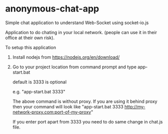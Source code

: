 # anonymous-chat-app
Simple chat application to understand Web-Socket using socket-io.js

Application to do chating in your local network. (people can use it in their office at their own risk).

To setup this application 

1. Install nodejs from https://nodejs.org/en/download/

2. Go to your project location from command prompt and type
    app-start.bat <port> <proxy>
    
    <port> default is 3333
    <proxy> is optional
    
    e.g.  "app-start.bat 3333"

    The above command is without proxy. If you are using it behind proxy then your command will look like
          "app-start.bat 3333 http://my-network-proxy.com:port-of-my-proxy"

    If you enter port apart from 3333 you need to do same change in chat.js file.

    